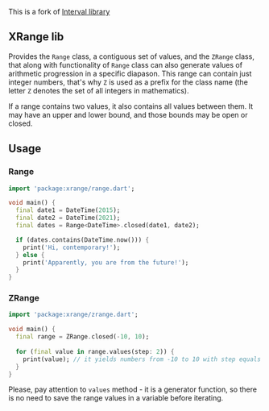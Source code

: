 This is a fork of [Interval library](https://github.com/seaneagan/interval)

## XRange lib

Provides the `Range` class, a contiguous set of values, and the `ZRange` class, that along with functionality of 
`Range` class can also generate values of arithmetic progression in a specific diapason. This range can contain just 
integer numbers, that's why `Z` is used as a prefix for the class name (the letter `Z` denotes the set
of all integers in mathematics).

If a range contains two values, it also contains all values between them.  It may have an upper and lower bound, 
and those bounds may be open or closed.

## Usage

### Range

```dart
import 'package:xrange/range.dart';

void main() {
  final date1 = DateTime(2015);
  final date2 = DateTime(2021);
  final dates = Range<DateTime>.closed(date1, date2);

  if (dates.contains(DateTime.now())) {
    print('Hi, contemporary!');
  } else {
    print('Apparently, you are from the future!');
  }
}
```

### ZRange

```dart
import 'package:xrange/zrange.dart';

void main() {
  final range = ZRange.closed(-10, 10);
  
  for (final value in range.values(step: 2)) {
    print(value); // it yields numbers from -10 to 10 with step equals 2
  }
}
```

Please, pay attention to `values` method - it is a generator function, so there is no need to save the range values in 
a variable before iterating.

